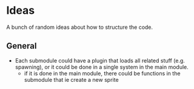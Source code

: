 # Ideas

A bunch of random ideas about how to structure the code.

## General

- Each submodule could have a plugin that loads all related stuff (e.g. spawning), or it could be done in a single system in the main module.
  - if it is done in the main module, there could be functions in the submodule that ie create a new sprite
